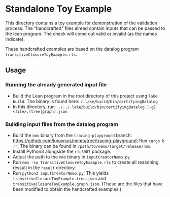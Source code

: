 # Standalone Toy Example 

This directory contains a toy example for demonstration of the validation process. The "handcrafted" files alread contain inputs that can be passed to the lean program. The check will come out valid or invalid (as the names indicate).

These handcrafted examples are based on the datalog program `transitiveClosureToyExample.rls`. 

## Usage

### Running the already generated input file 

- Build the Lean program in the root directory of this project using `lake build`. The binary is found here: `/.lake/build/bin/certifyingDatalog`
- In this directory, run `../../.lake/build/bin/certifyingDatalog [-g] <file>.(tree|graph).json`

### Building input files from the datalog program 

- Build the `nmo` binary from the `tracing-playground` branch: <https://github.com/knowsys/nemo/tree/tracing-playground>; Run `cargo b -r`; The binary can be found in `/path/to/nemo/target/release/nmo`.
- Install Python3 alongside the `rfc3987` package.
- Adjust the path to the `nmo` binary in `inputCreatorNemo.py`
- Run `nmo -so transitiveClosureToyExample.rls` to create all reasoning ressult in the `result` directory.
- Run `python3 inputCreatorNemo.py`; This yields `transitiveClosureToyExample.tree.json` and `transitiveClosureToyExample.graph.json`. (These are the files that have been modified to obtain the handcrafted examples.)

